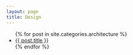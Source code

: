 ```yaml
---
layout: page
title: Design
---
```

<ul>
{% for post in site.categories.architecture %}
   <li><a href="{{ post.url }}">{{ post.title }}</a></li>
{% endfor %}
</ul>


